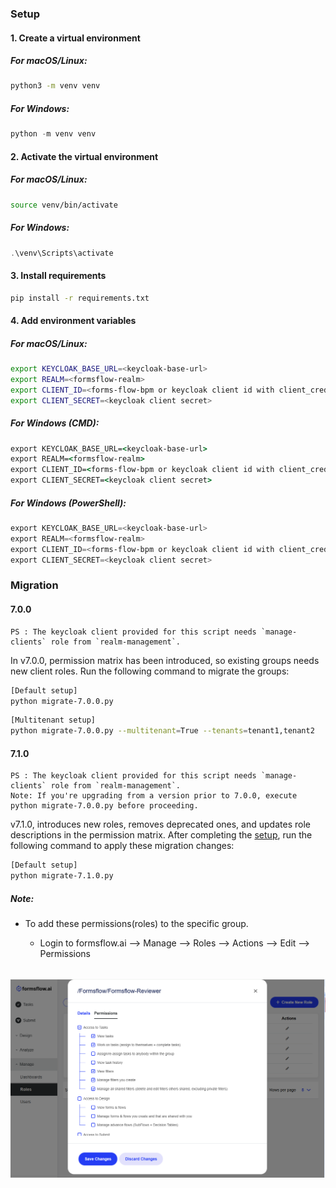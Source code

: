 ### Setup

#### 1. Create a virtual environment

##### For macOS/Linux:
```bash
python3 -m venv venv
```

##### For Windows:
```powershell
python -m venv venv
```

#### 2. Activate the virtual environment

##### For macOS/Linux:
```bash
source venv/bin/activate
```

##### For Windows:
```powershell
.\venv\Scripts\activate
```

#### 3. Install requirements
```bash
pip install -r requirements.txt
```

#### 4. Add environment variables

##### For macOS/Linux:
```bash
export KEYCLOAK_BASE_URL=<keycloak-base-url>
export REALM=<formsflow-realm>
export CLIENT_ID=<forms-flow-bpm or keycloak client id with client_credentials grant>
export CLIENT_SECRET=<keycloak client secret>
```

##### For Windows (CMD):
```cmd
export KEYCLOAK_BASE_URL=<keycloak-base-url>
export REALM=<formsflow-realm>
export CLIENT_ID=<forms-flow-bpm or keycloak client id with client_credentials grant>
export CLIENT_SECRET=<keycloak client secret>
```

##### For Windows (PowerShell):
```powershell
export KEYCLOAK_BASE_URL=<keycloak-base-url>
export REALM=<formsflow-realm>
export CLIENT_ID=<forms-flow-bpm or keycloak client id with client_credentials grant>
export CLIENT_SECRET=<keycloak client secret>
```

### Migration
#### 7.0.0
```commandline
PS : The keycloak client provided for this script needs `manage-clients` role from `realm-management`.
```
In v7.0.0, permission matrix has been introduced, so existing groups needs new client roles. Run the following command to migrate the groups:
```bash
[Default setup]
python migrate-7.0.0.py
```

```bash
[Multitenant setup]
python migrate-7.0.0.py --multitenant=True --tenants=tenant1,tenant2
```
#### 7.1.0
```commandline
PS : The keycloak client provided for this script needs `manage-clients` role from `realm-management`.
Note: If you're upgrading from a version prior to 7.0.0, execute python migrate-7.0.0.py before proceeding.
```
v7.1.0, introduces new roles, removes deprecated ones, and updates role descriptions in the permission matrix.
After completing the [setup](#setup), run the following command to apply these migration changes:
```bash
[Default setup]
python migrate-7.1.0.py
```

##### Note:
* To add these permissions(roles) to the specific group.

    * Login to formsflow.ai --> Manage --> Roles --> Actions --> Edit --> Permissions 

<br/>
<img src="./../../.images/add-permissions.png" />